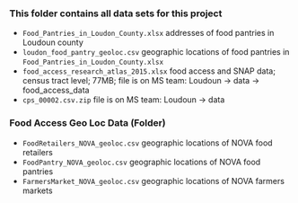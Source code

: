 ### This folder contains all data sets for this project

- `Food_Pantries_in_Loudon_County.xlsx` addresses of food pantries in Loudoun county
- `loudon_food_pantry_geoloc.csv` geographic locations of food pantries in `Food_Pantries_in_Loudon_County.xlsx`
- `food_access_research_atlas_2015.xlsx` food access and SNAP data; census tract level; 77MB; file is on MS team: Loudoun -> data -> food_access_data
- `cps_00002.csv.zip` file is on MS team: Loudoun -> data 
### Food Access Geo Loc Data (Folder)
- `FoodRetailers_NOVA_geoloc.csv` geographic locations of NOVA food retailers
- `FoodPantry_NOVA_geoloc.csv` geographic locations of NOVA food pantries
- `FarmersMarket_NOVA_geoloc.csv` geographic locations of NOVA farmers markets
